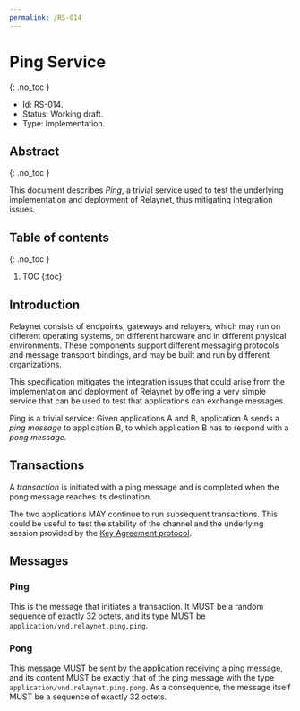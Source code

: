 ```yaml
---
permalink: /RS-014
---
```

# Ping Service
{: .no_toc }

- Id: RS-014.
- Status: Working draft.
- Type: Implementation.

## Abstract
{: .no_toc }

This document describes _Ping_, a trivial service used to test the underlying implementation and deployment of Relaynet, thus mitigating integration issues.

## Table of contents
{: .no_toc }

1. TOC
{:toc}

## Introduction

Relaynet consists of endpoints, gateways and relayers, which may run on different operating systems, on different hardware and in different physical environments. These components support different messaging protocols and message transport bindings, and may be built and run by different organizations.

This specification mitigates the integration issues that could arise from the implementation and deployment of Relaynet by offering a very simple service that can be used to test that applications can exchange messages.

Ping is a trivial service: Given applications A and B, application A sends a _ping message_ to application B, to which application B has to respond with a _pong message_.

## Transactions

A _transaction_ is initiated with a ping message and is completed when the pong message reaches its destination.

The two applications MAY continue to run subsequent transactions. This could be useful to test the stability of the channel and the underlying session provided by the [Key Agreement protocol](rs003-key-agreement.md).

## Messages

### Ping

This is the message that initiates a transaction. It MUST be a random sequence of exactly 32 octets, and its type MUST be `application/vnd.relaynet.ping.ping`.

### Pong

This message MUST be sent by the application receiving a ping message, and its content MUST be exactly that of the ping message with the type `application/vnd.relaynet.ping.pong`. As a consequence, the message itself MUST be a sequence of exactly 32 octets.
